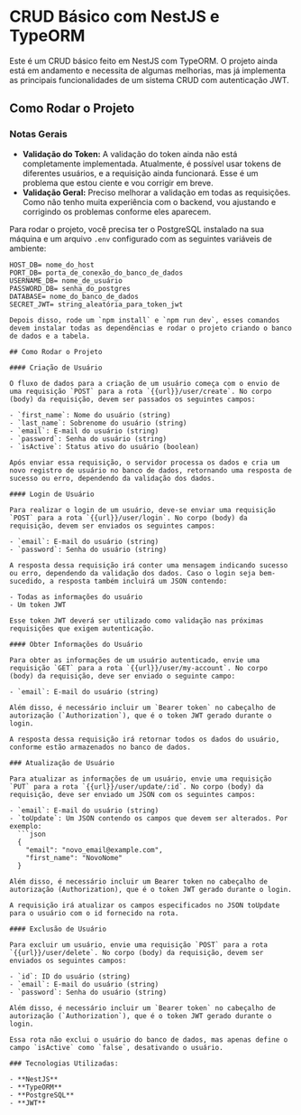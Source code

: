 # CRUD Básico com NestJS e TypeORM

Este é um CRUD básico feito em NestJS com TypeORM. O projeto ainda está em andamento e necessita de algumas melhorias, mas já implementa as principais funcionalidades de um sistema CRUD com autenticação JWT.

## Como Rodar o Projeto

### Notas Gerais

- **Validação do Token:** A validação do token ainda não está completamente implementada. Atualmente, é possível usar tokens de diferentes usuários, e a requisição ainda funcionará. Esse é um problema que estou ciente e vou corrigir em breve.
- **Validação Geral:** Preciso melhorar a validação em todas as requisições. Como não tenho muita experiência com o backend, vou ajustando e corrigindo os problemas conforme eles aparecem.


Para rodar o projeto, você precisa ter o PostgreSQL instalado na sua máquina e um arquivo `.env` configurado com as seguintes variáveis de ambiente:

```plaintext
HOST_DB= nome_do_host
PORT_DB= porta_de_conexão_do_banco_de_dados
USERNAME_DB= nome_de_usuário
PASSWORD_DB= senha_do_postgres
DATABASE= nome_do_banco_de_dados
SECRET_JWT= string_aleatória_para_token_jwt

Depois disso, rode um `npm install` e `npm run dev`, esses comandos devem instalar todas as dependências e rodar o projeto criando o banco de dados e a tabela.

## Como Rodar o Projeto

#### Criação de Usuário

O fluxo de dados para a criação de um usuário começa com o envio de uma requisição `POST` para a rota `{{url}}/user/create`. No corpo (body) da requisição, devem ser passados os seguintes campos:

- `first_name`: Nome do usuário (string)
- `last_name`: Sobrenome do usuário (string)
- `email`: E-mail do usuário (string)
- `password`: Senha do usuário (string)
- `isActive`: Status ativo do usuário (boolean)

Após enviar essa requisição, o servidor processa os dados e cria um novo registro de usuário no banco de dados, retornando uma resposta de sucesso ou erro, dependendo da validação dos dados.

#### Login de Usuário

Para realizar o login de um usuário, deve-se enviar uma requisição `POST` para a rota `{{url}}/user/login`. No corpo (body) da requisição, devem ser enviados os seguintes campos:

- `email`: E-mail do usuário (string)
- `password`: Senha do usuário (string)

A resposta dessa requisição irá conter uma mensagem indicando sucesso ou erro, dependendo da validação dos dados. Caso o login seja bem-sucedido, a resposta também incluirá um JSON contendo:

- Todas as informações do usuário
- Um token JWT

Esse token JWT deverá ser utilizado como validação nas próximas requisições que exigem autenticação.

#### Obter Informações do Usuário

Para obter as informações de um usuário autenticado, envie uma requisição `GET` para a rota `{{url}}/user/my-account`. No corpo (body) da requisição, deve ser enviado o seguinte campo:

- `email`: E-mail do usuário (string)

Além disso, é necessário incluir um `Bearer token` no cabeçalho de autorização (`Authorization`), que é o token JWT gerado durante o login.

A resposta dessa requisição irá retornar todos os dados do usuário, conforme estão armazenados no banco de dados.

### Atualização de Usuário

Para atualizar as informações de um usuário, envie uma requisição `PUT` para a rota `{{url}}/user/update/:id`. No corpo (body) da requisição, deve ser enviado um JSON com os seguintes campos:

- `email`: E-mail do usuário (string)
- `toUpdate`: Um JSON contendo os campos que devem ser alterados. Por exemplo:
  ```json
  {
    "email": "novo_email@example.com",
    "first_name": "NovoNome"
  }

Além disso, é necessário incluir um Bearer token no cabeçalho de autorização (Authorization), que é o token JWT gerado durante o login.

A requisição irá atualizar os campos especificados no JSON toUpdate para o usuário com o id fornecido na rota.

#### Exclusão de Usuário

Para excluir um usuário, envie uma requisição `POST` para a rota `{{url}}/user/delete`. No corpo (body) da requisição, devem ser enviados os seguintes campos:

- `id`: ID do usuário (string)
- `email`: E-mail do usuário (string)
- `password`: Senha do usuário (string)

Além disso, é necessário incluir um `Bearer token` no cabeçalho de autorização (`Authorization`), que é o token JWT gerado durante o login.

Essa rota não exclui o usuário do banco de dados, mas apenas define o campo `isActive` como `false`, desativando o usuário.

### Tecnologias Utilizadas:

- **NestJS**
- **TypeORM**
- **PostgreSQL**
- **JWT**
